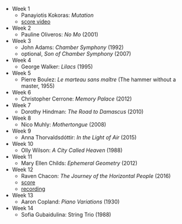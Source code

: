 - Week 1
    - Panayiotis Kokoras: _Mutation_
    - [score video](https://www.youtube.com/watch?v=Com2bneHMRU)
- Week 2
    - Pauline Oliveros: _No Mo_ (2001)
- Week 3
    - John Adams: _Chamber Symphony_ (1992) 
    - optional, _Son of Chamber Symphony_ (2007)
- Week 4
    - George Walker: _Lilacs_ (1995)
- Week 5
    - Pierre Boulez: _Le marteau sans maître_ (The hammer without a master, 1955)
- Week 6
    - Christopher Cerrone: _Memory Palace_ (2012)
- Week 7
    - Dorothy Hindman: _The Road to Damascus_ (2010) 
- Week 8
    - Nico Muhly: _Mothertongue_ (2008)
- Week 9
    - Anna Thorvaldsdóttir: _In the Light of Air_ (2015)
- Week 10
    - Olly Wilson: _A City Called Heaven_ (1988)
- Week 11
    - Mary Ellen Childs: _Ephemeral Geometry_ (2012)
- Week 12
    - Raven Chacon: _The Journey of the Horizontal People_ (2016)
    - [score](http://kronosquartet.org/images/uploads/JOURNEY_OF_THE_HORIZONTAL_PEOPLE_-_FULL_SCORE_AND_PARTS1.pdf)
    - [recording](https://soundcloud.com/kronosquartet/raven-chacon-the-journey-of-the-horizontal-people)
- Week 13
    - Aaron Copland: _Piano Variations_ (1930)
- Week 14
    - Sofia Gubaidulina: String Trio (1988)
